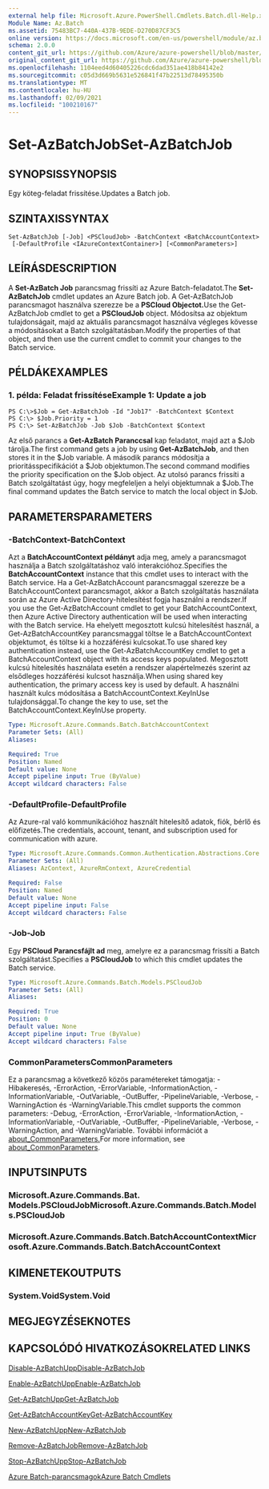 ```yaml
---
external help file: Microsoft.Azure.PowerShell.Cmdlets.Batch.dll-Help.xml
Module Name: Az.Batch
ms.assetid: 75483BC7-440A-437B-9EDE-D270D87CF3C5
online version: https://docs.microsoft.com/en-us/powershell/module/az.batch/set-azbatchjob
schema: 2.0.0
content_git_url: https://github.com/Azure/azure-powershell/blob/master/src/Batch/Batch/help/Set-AzBatchJob.md
original_content_git_url: https://github.com/Azure/azure-powershell/blob/master/src/Batch/Batch/help/Set-AzBatchJob.md
ms.openlocfilehash: 1104eed4d60405226cdc6dad351ae418b84142e2
ms.sourcegitcommit: c05d3d669b5631e526841f47b22513d78495350b
ms.translationtype: MT
ms.contentlocale: hu-HU
ms.lasthandoff: 02/09/2021
ms.locfileid: "100210167"
---
```

# <span data-ttu-id="48763-101">Set-AzBatchJob</span><span class="sxs-lookup"><span data-stu-id="48763-101">Set-AzBatchJob</span></span>

## <span data-ttu-id="48763-102">SYNOPSIS</span><span class="sxs-lookup"><span data-stu-id="48763-102">SYNOPSIS</span></span>
<span data-ttu-id="48763-103">Egy köteg-feladat frissítése.</span><span class="sxs-lookup"><span data-stu-id="48763-103">Updates a Batch job.</span></span>

## <span data-ttu-id="48763-104">SZINTAXIS</span><span class="sxs-lookup"><span data-stu-id="48763-104">SYNTAX</span></span>

```
Set-AzBatchJob [-Job] <PSCloudJob> -BatchContext <BatchAccountContext>
 [-DefaultProfile <IAzureContextContainer>] [<CommonParameters>]
```

## <span data-ttu-id="48763-105">LEÍRÁS</span><span class="sxs-lookup"><span data-stu-id="48763-105">DESCRIPTION</span></span>
<span data-ttu-id="48763-106">A **Set-AzBatch Job** parancsmag frissíti az Azure Batch-feladatot.</span><span class="sxs-lookup"><span data-stu-id="48763-106">The **Set-AzBatchJob** cmdlet updates an Azure Batch job.</span></span>
<span data-ttu-id="48763-107">A Get-AzBatchJob parancsmagot használva szerezze be a **PSCloud Objectot.**</span><span class="sxs-lookup"><span data-stu-id="48763-107">Use the Get-AzBatchJob cmdlet to get a **PSCloudJob** object.</span></span>
<span data-ttu-id="48763-108">Módosítsa az objektum tulajdonságait, majd az aktuális parancsmagot használva végleges kövesse a módosításokat a Batch szolgáltatásban.</span><span class="sxs-lookup"><span data-stu-id="48763-108">Modify the properties of that object, and then use the current cmdlet to commit your changes to the Batch service.</span></span>

## <span data-ttu-id="48763-109">PÉLDÁK</span><span class="sxs-lookup"><span data-stu-id="48763-109">EXAMPLES</span></span>

### <span data-ttu-id="48763-110">1. példa: Feladat frissítése</span><span class="sxs-lookup"><span data-stu-id="48763-110">Example 1: Update a job</span></span>
```
PS C:\>$Job = Get-AzBatchJob -Id "Job17" -BatchContext $Context
PS C:\> $Job.Priority = 1
PS C:\> Set-AzBatchJob -Job $Job -BatchContext $Context
```

<span data-ttu-id="48763-111">Az első parancs a **Get-AzBatch Paranccsal** kap feladatot, majd azt a $Job tárolja.</span><span class="sxs-lookup"><span data-stu-id="48763-111">The first command gets a job by using **Get-AzBatchJob**, and then stores it in the $Job variable.</span></span>
<span data-ttu-id="48763-112">A második parancs módosítja a prioritásspecifikációt a $Job objektumon.</span><span class="sxs-lookup"><span data-stu-id="48763-112">The second command modifies the priority specification on the $Job object.</span></span>
<span data-ttu-id="48763-113">Az utolsó parancs frissíti a Batch szolgáltatást úgy, hogy megfeleljen a helyi objektumnak a $Job.</span><span class="sxs-lookup"><span data-stu-id="48763-113">The final command updates the Batch service to match the local object in $Job.</span></span>

## <span data-ttu-id="48763-114">PARAMETERS</span><span class="sxs-lookup"><span data-stu-id="48763-114">PARAMETERS</span></span>

### <span data-ttu-id="48763-115">-BatchContext</span><span class="sxs-lookup"><span data-stu-id="48763-115">-BatchContext</span></span>
<span data-ttu-id="48763-116">Azt a **BatchAccountContext példányt** adja meg, amely a parancsmagot használja a Batch szolgáltatáshoz való interakcióhoz.</span><span class="sxs-lookup"><span data-stu-id="48763-116">Specifies the **BatchAccountContext** instance that this cmdlet uses to interact with the Batch service.</span></span>
<span data-ttu-id="48763-117">Ha a Get-AzBatchAccount parancsmaggal szerezze be a BatchAccountContext parancsmagot, akkor a Batch szolgáltatás használata során az Azure Active Directory-hitelesítést fogja használni a rendszer.</span><span class="sxs-lookup"><span data-stu-id="48763-117">If you use the Get-AzBatchAccount cmdlet to get your BatchAccountContext, then Azure Active Directory authentication will be used when interacting with the Batch service.</span></span> <span data-ttu-id="48763-118">Ha ehelyett megosztott kulcsú hitelesítést használ, a Get-AzBatchAccountKey parancsmaggal töltse le a BatchAccountContext objektumot, és töltse ki a hozzáférési kulcsokat.</span><span class="sxs-lookup"><span data-stu-id="48763-118">To use shared key authentication instead, use the Get-AzBatchAccountKey cmdlet to get a BatchAccountContext object with its access keys populated.</span></span> <span data-ttu-id="48763-119">Megosztott kulcsú hitelesítés használata esetén a rendszer alapértelmezés szerint az elsődleges hozzáférési kulcsot használja.</span><span class="sxs-lookup"><span data-stu-id="48763-119">When using shared key authentication, the primary access key is used by default.</span></span> <span data-ttu-id="48763-120">A használni használt kulcs módosítása a BatchAccountContext.KeyInUse tulajdonsággal.</span><span class="sxs-lookup"><span data-stu-id="48763-120">To change the key to use, set the BatchAccountContext.KeyInUse property.</span></span>

```yaml
Type: Microsoft.Azure.Commands.Batch.BatchAccountContext
Parameter Sets: (All)
Aliases:

Required: True
Position: Named
Default value: None
Accept pipeline input: True (ByValue)
Accept wildcard characters: False
```

### <span data-ttu-id="48763-121">-DefaultProfile</span><span class="sxs-lookup"><span data-stu-id="48763-121">-DefaultProfile</span></span>
<span data-ttu-id="48763-122">Az Azure-ral való kommunikációhoz használt hitelesítő adatok, fiók, bérlő és előfizetés.</span><span class="sxs-lookup"><span data-stu-id="48763-122">The credentials, account, tenant, and subscription used for communication with azure.</span></span>

```yaml
Type: Microsoft.Azure.Commands.Common.Authentication.Abstractions.Core.IAzureContextContainer
Parameter Sets: (All)
Aliases: AzContext, AzureRmContext, AzureCredential

Required: False
Position: Named
Default value: None
Accept pipeline input: False
Accept wildcard characters: False
```

### <span data-ttu-id="48763-123">-Job</span><span class="sxs-lookup"><span data-stu-id="48763-123">-Job</span></span>
<span data-ttu-id="48763-124">Egy **PSCloud Parancsfájlt ad** meg, amelyre ez a parancsmag frissíti a Batch szolgáltatást.</span><span class="sxs-lookup"><span data-stu-id="48763-124">Specifies a **PSCloudJob** to which this cmdlet updates the Batch service.</span></span>

```yaml
Type: Microsoft.Azure.Commands.Batch.Models.PSCloudJob
Parameter Sets: (All)
Aliases:

Required: True
Position: 0
Default value: None
Accept pipeline input: True (ByValue)
Accept wildcard characters: False
```

### <span data-ttu-id="48763-125">CommonParameters</span><span class="sxs-lookup"><span data-stu-id="48763-125">CommonParameters</span></span>
<span data-ttu-id="48763-126">Ez a parancsmag a következő közös paramétereket támogatja: -Hibakeresés, -ErrorAction, -ErrorVariable, -InformationAction, -InformationVariable, -OutVariable, -OutBuffer, -PipelineVariable, -Verbose, -WarningAction és -WarningVariable.</span><span class="sxs-lookup"><span data-stu-id="48763-126">This cmdlet supports the common parameters: -Debug, -ErrorAction, -ErrorVariable, -InformationAction, -InformationVariable, -OutVariable, -OutBuffer, -PipelineVariable, -Verbose, -WarningAction, and -WarningVariable.</span></span> <span data-ttu-id="48763-127">További információt a [about_CommonParameters.](http://go.microsoft.com/fwlink/?LinkID=113216)</span><span class="sxs-lookup"><span data-stu-id="48763-127">For more information, see [about_CommonParameters](http://go.microsoft.com/fwlink/?LinkID=113216).</span></span>

## <span data-ttu-id="48763-128">INPUTS</span><span class="sxs-lookup"><span data-stu-id="48763-128">INPUTS</span></span>

### <span data-ttu-id="48763-129">Microsoft.Azure.Commands.Bat. Models.PSCloudJob</span><span class="sxs-lookup"><span data-stu-id="48763-129">Microsoft.Azure.Commands.Batch.Models.PSCloudJob</span></span>

### <span data-ttu-id="48763-130">Microsoft.Azure.Commands.Batch.BatchAccountContext</span><span class="sxs-lookup"><span data-stu-id="48763-130">Microsoft.Azure.Commands.Batch.BatchAccountContext</span></span>

## <span data-ttu-id="48763-131">KIMENETEK</span><span class="sxs-lookup"><span data-stu-id="48763-131">OUTPUTS</span></span>

### <span data-ttu-id="48763-132">System.Void</span><span class="sxs-lookup"><span data-stu-id="48763-132">System.Void</span></span>

## <span data-ttu-id="48763-133">MEGJEGYZÉSEK</span><span class="sxs-lookup"><span data-stu-id="48763-133">NOTES</span></span>

## <span data-ttu-id="48763-134">KAPCSOLÓDÓ HIVATKOZÁSOK</span><span class="sxs-lookup"><span data-stu-id="48763-134">RELATED LINKS</span></span>

[<span data-ttu-id="48763-135">Disable-AzBatchUpp</span><span class="sxs-lookup"><span data-stu-id="48763-135">Disable-AzBatchJob</span></span>](./Disable-AzBatchJob.md)

[<span data-ttu-id="48763-136">Enable-AzBatchUpp</span><span class="sxs-lookup"><span data-stu-id="48763-136">Enable-AzBatchJob</span></span>](./Enable-AzBatchJob.md)

[<span data-ttu-id="48763-137">Get-AzBatchUpp</span><span class="sxs-lookup"><span data-stu-id="48763-137">Get-AzBatchJob</span></span>](./Get-AzBatchJob.md)

[<span data-ttu-id="48763-138">Get-AzBatchAccountKey</span><span class="sxs-lookup"><span data-stu-id="48763-138">Get-AzBatchAccountKey</span></span>](./Get-AzBatchAccountKey.md)

[<span data-ttu-id="48763-139">New-AzBatchUpp</span><span class="sxs-lookup"><span data-stu-id="48763-139">New-AzBatchJob</span></span>](./New-AzBatchJob.md)

[<span data-ttu-id="48763-140">Remove-AzBatchJob</span><span class="sxs-lookup"><span data-stu-id="48763-140">Remove-AzBatchJob</span></span>](./Remove-AzBatchJob.md)

[<span data-ttu-id="48763-141">Stop-AzBatchUpp</span><span class="sxs-lookup"><span data-stu-id="48763-141">Stop-AzBatchJob</span></span>](./Stop-AzBatchJob.md)

[<span data-ttu-id="48763-142">Azure Batch-parancsmagok</span><span class="sxs-lookup"><span data-stu-id="48763-142">Azure Batch Cmdlets</span></span>](/powershell/module/Az.Batch/)

